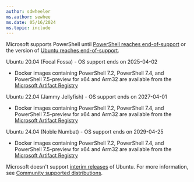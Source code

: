 ```yaml
---
author: sdwheeler
ms.author: sewhee
ms.date: 05/16/2024
ms.topic: include
---
```

<!-- markdownlint-disable first-line-h1 -->
Microsoft supports PowerShell until [PowerShell reaches end-of-support][lifecycle] or the version of
[Ubuntu reaches end-of-support][eol-ubuntu].

Ubuntu 20.04 (Focal Fossa) - OS support ends on 2025-04-02

- Docker images containing PowerShell 7.2, PowerShell 7.4, and PowerShell 7.5-preview for x64 and
  Arm32 are available from the [Microsoft Artifact Registry][mcr]

Ubuntu 22.04 (Jammy Jellyfish) - OS support ends on 2027-04-01

- Docker images containing PowerShell 7.2, PowerShell 7.4, and PowerShell 7.5-preview for x64 and
  Arm32 are available from the [Microsoft Artifact Registry][mcr]

Ubuntu 24.04 (Noble Numbat) - OS support ends on 2029-04-25

- Docker images containing PowerShell 7.2, PowerShell 7.4, and PowerShell 7.5-preview for x64 and
  Arm32 are available from the [Microsoft Artifact Registry][mcr]

Microsoft doesn't support [interim releases][interim] of Ubuntu. For more information, see
[Community supported distributions][community].

[eol-ubuntu]: https://endoflife.date/ubuntu
[interim]: https://ubuntu.com/about/release-cycle
[lifecycle]: /powershell/scripting/install/powershell-support-lifecycle
[community]: /powershell/scripting/install/community-support
[mcr]: https://mcr.microsoft.com/en-us/product/powershell/tags
